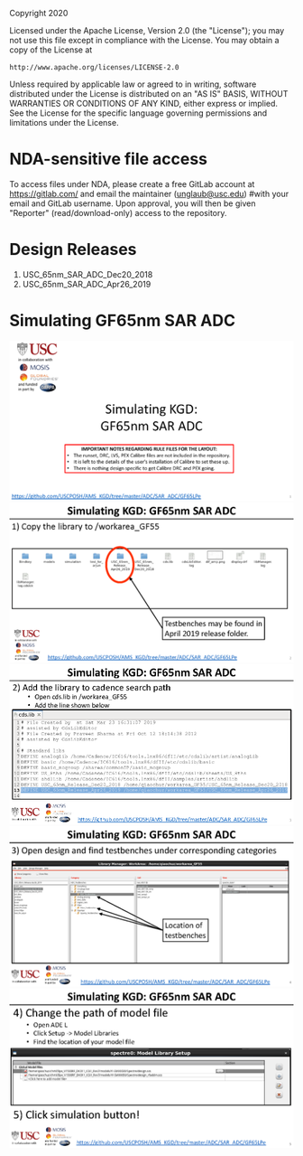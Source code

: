 Copyright 2020

Licensed under the Apache License, Version 2.0 (the "License");
you may not use this file except in compliance with the License.
You may obtain a copy of the License at

    http://www.apache.org/licenses/LICENSE-2.0

Unless required by applicable law or agreed to in writing, software
distributed under the License is distributed on an "AS IS" BASIS,
WITHOUT WARRANTIES OR CONDITIONS OF ANY KIND, either express or implied.
See the License for the specific language governing permissions and
limitations under the License.

# NDA-sensitive file access
To access files under NDA, please create a free GitLab account at <https://gitlab.com/> and email the maintainer (unglaub@usc.edu) 
#with your email and GitLab username. Upon approval, you will then be given "Reporter" (read/download-only) access to the repository.

# Design Releases
1. USC_65nm_SAR_ADC_Dec20_2018
2. USC_65nm_SAR_ADC_Apr26_2019

# Simulating GF65nm SAR ADC
<img src="Documentation/images/Simulating_GF65_SAR_ADC_Page_1.png">
<img src="Documentation/images/Simulating_GF65_SAR_ADC_Page_2.png">
<img src="Documentation/images/Simulating_GF65_SAR_ADC_Page_3.png">
<img src="Documentation/images/Simulating_GF65_SAR_ADC_Page_4.png">
<img src="Documentation/images/Simulating_GF65_SAR_ADC_Page_5.png">

